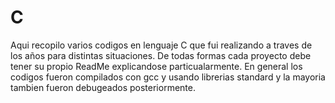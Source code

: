 # C
Aqui recopilo varios codigos en lenguaje C que fui realizando a traves de los años para distintas situaciones. 
De todas formas cada proyecto debe tener su propio ReadMe explicandose particualarmente.
En general los codigos fueron compilados con gcc y usando librerias standard y la mayoria tambien fueron debugeados posteriormente.
